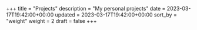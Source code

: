 +++
title = "Projects"
description = "My personal projects"
date = 2023-03-17T19:42:00+00:00
updated = 2023-03-17T19:42:00+00:00
sort_by = "weight"
weight = 2
draft = false
+++
